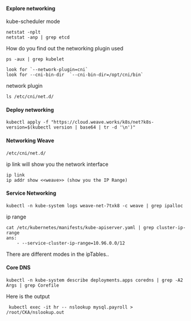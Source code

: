 #### Explore networking 


kube-scheduler mode 
```
netstat -nplt
netstat -anp | grep etcd
```

How do you find out the networking plugin used 
```
ps -aux | grep kubelet

look for `--network-plugin=cni`
look for --cni-bin-dir  `--cni-bin-dir=/opt/cni/bin`

```
network plugin
```
ls /etc/cni/net.d/
```

#### Deploy networking 
```
kubectl apply -f "https://cloud.weave.works/k8s/net?k8s-version=$(kubectl version | base64 | tr -d '\n')"
```

#### Networking Weave

```
/etc/cni/net.d/
```
ip link will show you the network interface 
```
ip link
ip addr show <<weave>> (show you the IP Range)
```

#### Service Networking 
```
kubectl -n kube-system logs weave-net-7txk8 -c weave | grep ipalloc
```

ip range
```
cat /etc/kubernetes/manifests/kube-apiserver.yaml | grep cluster-ip-range
ans:
    - --service-cluster-ip-range=10.96.0.0/12
```

There are different modes in the ipTables.. 

#### Core DNS 

```
kubectl -n kube-system describe deployments.apps coredns | grep -A2 Args | grep Corefile

```

Here is the output
```
 kubectl exec -it hr -- nslookup mysql.payroll > /root/CKA/nslookup.out
```